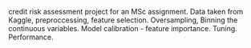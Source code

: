 credit risk assessment project for an MSc assignment. Data taken from Kaggle, preproccessing, feature selection.
Oversampling, Binning the continuous variables.
Model calibration - feature importance.
Tuning.
Performance.
